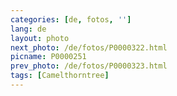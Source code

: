 ```yaml
---
categories: [de, fotos, '']
lang: de
layout: photo
next_photo: /de/fotos/P0000322.html
picname: P0000251
prev_photo: /de/fotos/P0000323.html
tags: [Camelthorntree]
---
```

